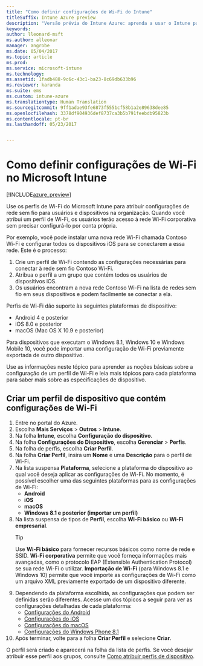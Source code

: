 ```yaml
---
title: "Como definir configurações de Wi-Fi do Intune"
titleSuffix: Intune Azure preview
description: "Versão prévia do Intune Azure: aprenda a usar o Intune para definir as conexões Wi-Fi nos dispositivos gerenciados."
keywords: 
author: lleonard-msft
ms.author: alleonar
manager: angrobe
ms.date: 05/04/2017
ms.topic: article
ms.prod: 
ms.service: microsoft-intune
ms.technology: 
ms.assetid: 1fadb488-9c6c-43c1-ba23-8c69db633b96
ms.reviewer: karanda
ms.suite: ems
ms.custom: intune-azure
ms.translationtype: Human Translation
ms.sourcegitcommit: 9ff1adae93fe6873f5551cf58b1a2e89638dee85
ms.openlocfilehash: 3378df904936def8737ca3b5b791feebdb95823b
ms.contentlocale: pt-br
ms.lasthandoff: 05/23/2017


---
```


# <a name="how-to-configure-wi-fi-settings-in-microsoft-intune"></a>Como definir configurações de Wi-Fi no Microsoft Intune

[!INCLUDE[azure_preview](./includes/azure_preview.md)]

Use os perfis de Wi-Fi do Microsoft Intune para atribuir configurações de rede sem fio para usuários e dispositivos na organização. Quando você atribui um perfil de Wi-Fi, os usuários terão acesso à rede Wi-Fi corporativa sem precisar configurá-lo por conta própria.

Por exemplo, você pode instalar uma nova rede Wi-Fi chamada Contoso Wi-Fi e configurar todos os dispositivos iOS para se conectarem a essa rede. Este é o processo:

1. Crie um perfil de Wi-Fi contendo as configurações necessárias para conectar à rede sem fio Contoso Wi-Fi.
2. Atribua o perfil a um grupo que contém todos os usuários de dispositivos iOS.
3. Os usuários encontram a nova rede Contoso Wi-Fi na lista de redes sem fio em seus dispositivos e podem facilmente se conectar a ela.

Perfis de Wi-Fi dão suporte às seguintes plataformas de dispositivo:

- Android 4 e posterior
- iOS 8.0 e posterior
- macOS (Mac OS X 10.9 e posterior)

Para dispositivos que executam o Windows 8.1, Windows 10 e Windows Mobile 10, você pode importar uma configuração de Wi-Fi previamente exportada de outro dispositivo.

Use as informações neste tópico para aprender as noções básicas sobre a configuração de um perfil de Wi-Fi e leia mais tópicos para cada plataforma para saber mais sobre as especificações de dispositivo.

## <a name="create-a-device-profile-containing-wi-fi-settings"></a>Criar um perfil de dispositivo que contém configurações de Wi-Fi

1. Entre no portal do Azure.
2. Escolha **Mais Serviços** > **Outros** > **Intune**.
3. Na folha **Intune**, escolha **Configuração do dispositivo**.
2. Na folha **Configurações do Dispositivo**, escolha **Gerenciar** > **Perfis**.
3. Na folha de perfis, escolha **Criar Perfil**.
4. Na folha **Criar Perfil**, insira um **Nome** e uma **Descrição** para o perfil de Wi-Fi.
5. Na lista suspensa **Plataforma**, selecione a plataforma do dispositivo ao qual você deseja aplicar as configurações de Wi-Fi. No momento, é possível escolher uma das seguintes plataformas para as configurações de Wi-Fi:
    - **Android**
    - **iOS**
    - **macOS**
    - **Windows 8.1 e posterior (importar um perfil)**
6. Na lista suspensa de tipos de **Perfil**, escolha **Wi-Fi básico** ou **Wi-Fi empresarial**.
    >[!TIP]
    >Use **Wi-Fi básico** para fornecer recursos básicos como nome de rede e SSID. **Wi-Fi corporativa** permite que você forneça informações mais avançadas, como o protocolo EAP (Extensible Authentication Protocol) se sua rede Wi-Fi o utilizar. **Importação de Wi-Fi** (para Windows 8.1 e Windows 10) permite que você importe as configurações de Wi-Fi como um arquivo XML previamente exportado de um dispositivo diferente.
7. Dependendo da plataforma escolhida, as configurações que podem ser definidas serão diferentes. Acesse um dos tópicos a seguir para ver as configurações detalhadas de cada plataforma:
    - [Configurações do Android](wi-fi-settings-android.md)
    - [Configurações do iOS](wi-fi-settings-ios.md)
    - [Configurações do macOS](wi-fi-settings-macos.md)
    - [Configurações do Windows Phone 8.1](wi-fi-settings-import-windows-8-1.md)
8. Após terminar, volte para a folha **Criar Perfil** e selecione **Criar**.

O perfil será criado e aparecerá na folha da lista de perfis.
Se você desejar atribuir esse perfil aos grupos, consulte [Como atribuir perfis de dispositivo](device-profile-assign.md).


